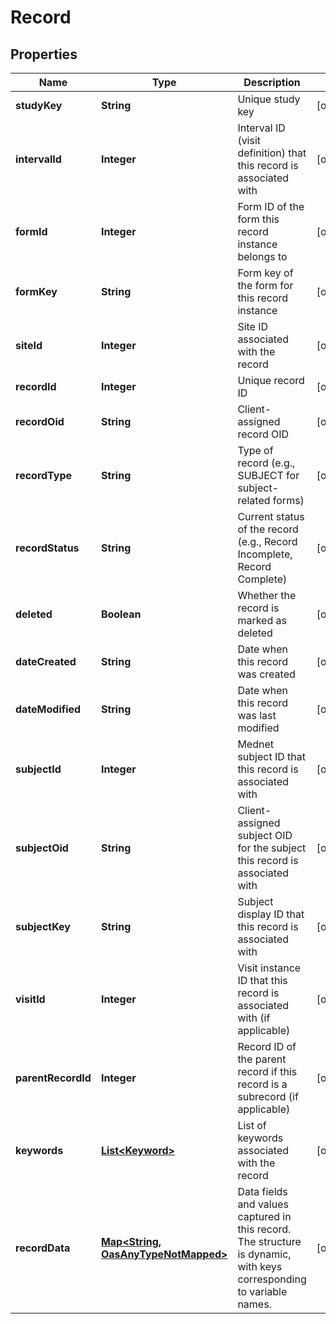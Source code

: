 

# Record

## Properties

Name | Type | Description | Notes
------------ | ------------- | ------------- | -------------
**studyKey** | **String** | Unique study key |  [optional]
**intervalId** | **Integer** | Interval ID (visit definition) that this record is associated with |  [optional]
**formId** | **Integer** | Form ID of the form this record instance belongs to |  [optional]
**formKey** | **String** | Form key of the form for this record instance |  [optional]
**siteId** | **Integer** | Site ID associated with the record |  [optional]
**recordId** | **Integer** | Unique record ID |  [optional]
**recordOid** | **String** | Client-assigned record OID |  [optional]
**recordType** | **String** | Type of record (e.g., SUBJECT for subject-related forms) |  [optional]
**recordStatus** | **String** | Current status of the record (e.g., Record Incomplete, Record Complete) |  [optional]
**deleted** | **Boolean** | Whether the record is marked as deleted |  [optional]
**dateCreated** | **String** | Date when this record was created |  [optional]
**dateModified** | **String** | Date when this record was last modified |  [optional]
**subjectId** | **Integer** | Mednet subject ID that this record is associated with |  [optional]
**subjectOid** | **String** | Client-assigned subject OID for the subject this record is associated with |  [optional]
**subjectKey** | **String** | Subject display ID that this record is associated with |  [optional]
**visitId** | **Integer** | Visit instance ID that this record is associated with (if applicable) |  [optional]
**parentRecordId** | **Integer** | Record ID of the parent record if this record is a subrecord (if applicable) |  [optional]
**keywords** | [**List&lt;Keyword&gt;**](Keyword.md) | List of keywords associated with the record |  [optional]
**recordData** | [**Map&lt;String, OasAnyTypeNotMapped&gt;**](OasAnyTypeNotMapped.md) | Data fields and values captured in this record. The structure is dynamic, with keys corresponding to variable names. |  [optional]




